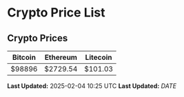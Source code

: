 # Crypto Price List

## Crypto Prices
| Bitcoin | Ethereum | Litecoin |
| ------- | -------- | -------- |
| $98896 | $2729.54 | $101.03 |
**Last Updated:** 2025-02-04 10:25 UTC
**Last Updated:** $DATE$
